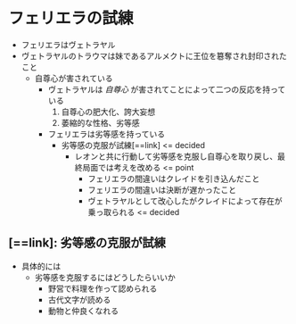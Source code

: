 # フェリエラの試練
- フェリエラはヴェトラヤル
- ヴェトラヤルのトラウマは妹であるアルメクトに王位を簒奪され封印されたこと
  - 自尊心が害されている
    - ヴェトラヤルは _自尊心_ が害されてことによって二つの反応を持っている
      1. 自尊心の肥大化、誇大妄想
      2. 萎縮的な性格、劣等感
    - フェリエラは劣等感を持っている
      - 劣等感の克服が試練[==link] <= decided
        - レオンと共に行動して劣等感を克服し自尊心を取り戻し、最終局面では考えを改める <= point
          - フェリエラの間違いはクレイドを引き込んだこと
          - フェリエラの間違いは決断が遅かったこと
          - ヴェトラヤルとして改心したがクレイドによって存在が乗っ取られる <= decided

## [==link]: 劣等感の克服が試練
- 具体的には
  - 劣等感を克服するにはどうしたらいいか
    - 野営で料理を作って認められる
    - 古代文字が読める
    - 動物と仲良くなれる
